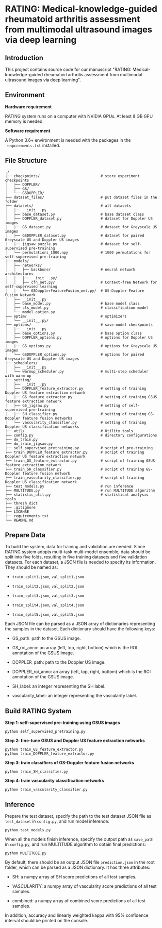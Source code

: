 # RATING: Medical-knowledge-guided rheumatoid arthritis assessment from multimodal ultrasound images via deep learning

## Introduction

This project contains source code for our manuscript "RATING: Medical-knowledge-guided rheumatoid arthritis assessment from multimodal ultrasound images via deep learning".

## Environment

**Hardware requirement**

RATING system runs on a computer with NVIDIA GPUs. At least 8 GB GPU memory is needed.

**Software requirement**

A Python 3.6+ environment is needed with the packages in the  `requirements.txt` installed. 

## File Structure

```
./
├── checkpoints/                            # store experiment checkpoints
│   ├── DOPPLER/
│   ├── GS/
│   └── GSDOPPLER/
├── dataset_files/                          # put dataset files in the folder
├── datasets/                               # all datasets
│   ├── __init__.py
│   ├── base_dataset.py                     # base dataset class
│   ├── DOPPLER_dataset.py                  # dataset for Doppler US images
│   ├── GS_dataset.py                       # dataset for Greyscale US images
│   ├── GSDOPPLER_dataset.py                # dataset for paired Greyscale US and Doppler US images
│   ├── jigsaw_puzzle.py                    # dataset for self-supervised pre-training
│   └── permutations_1000.npy               # 1000 permutations for self-supervised pre-training
├── models/                             
│   ├── networks/                       
│   │   ├── backbone/                       # neural network architectures
│   │   ├── __init__.py/                
│   │   ├── cfn_net.py/                     # Context-free Network for self-supervised learning
│   │   └── GSDopplerFeatureFusion_net.py/  # GS-Doppler Feature Fusion Network
│   ├── __init__.py                     
│   ├── base_model.py                       # base model class
│   ├── cls_model.py                        # classification model
│   └── model_option.py
├── optim/                                  # optimizers
│   └── __init__.py/                    
├── options/                                # save model checkpoints
│   ├── __init__.py
│   ├── base_options.py                     # base option class
│   ├── DOPPLER_options.py                  # options for Doppler US images
│   ├── GS_options.py                       # options for Greyscale US images
│   └── GSDOPPLER_options.py                # options for paired Greyscale US and Doppler US images
├── schedulers/                             
│   ├── __init__.py
│   └── warmup_scheduler.py                 # multi-step scheduler with warm up
├── setting/                                
│   ├── __init__.py
│   ├── DOPPLER_feature_extractor.py        # setting of training Doppler US feature extraction network
│   ├── GS_feature_extractor.py             # setting of training GSUS feature extraction network
│   ├── GS_jigsaw.py                        # setting of self-supervised pre-training
│   ├── SH_classifier.py                    # setting of training GS-Doppler feature fusion networks
│   └── vascularity_classifier.py           # setting of training Doppler US classification networks
├── util/                                   # Utility tools
├── config.py                               # directory configurations 
├── do_train.py                             
├── do_train_jigsaw.py                      
├── self_supervised_pretraining.py          # script of pre-training
├── train_DOPPLER_feature_extractor.py      # script of training Doppler US feature extraction network
├── train_GS_feature_extractor.py           # script of training GSUS feature extraction network
├── train_SH_classifier.py                  # script of training GS-Doppler feature fusion network
├── train_vascularity_classifier.py         # script of training Doppler US classification network
├── test_models.py                          # run inference
├── MULTITUDE.py                            # run MULTITUDE algorithm
├── statistic_util.py                       # statistical analysis tools
├── thresh_dict                            
├── .gitignore
├── LICENSE
├── requirements.txt
└── README.md
```

## Prepare Data

To build the system, data for training and validation are needed. Since RATING system adopts multi-task multi-model ensemble, data should be split into five folds, resulting in five training datasets and five validation datasets. For each dataset, a JSON file is needed to specify its information. They should be named as:

+ `train_split1.json`, `val_split1.json`

+ `train_split2.json`, `val_split2.json`

+ `train_split3.json`, `val_split3.json`

+ `train_split4.json`, `val_split4.json`

+ `train_split5.json`, `val_split5.json`

Each JSON file can be parsed as a JSON array of dictionaries representing the samples in the dataset. Each dictionary should have the following keys:

+ GS_path: path to the GSUS image.

+ GS_roi_anno: an array (left, top, right, bottom) which is the ROI annotation of the GSUS image.

+ DOPPLER_path: path to the Doppler US image.

+ DOPPLER_roi_anno: an array (left, top, right, bottom) which is the ROI annotation of the GSUS image.

+ SH_label: an integer representing the SH label.

+ vascularity_label: an integer representing the vascularity label.

## Build RATING System

**Step 1: self-supervised pre-training using GSUS images**

```shell
python self_supervised_pretraining.py
```

**Step 2: fine-tune GSUS and Doppler US feature extraction networks**

```shell
python train_GS_feature_extractor.py
python train_DOPPLER_feature_extractor.py
```

**Step 3: train classifiers of GS-Doppler feature fusion networks**

```shell
python train_SH_classifier.py
```

**Step 4: train vascularity classification networks**

```shell
python train_vascularity_classifier.py
```

## Inference

Prepare the test dataset, specify the path to the test dataset JSON file as `test_dataset` in `config.py`, and run model inference:

```shell
python test_models.py
```

When all the models finish inference, specify the output path as `save_path` in `config.py`, and run MULTITUDE algorithm to obtain final predictions:

```shell
python MULTITUDE.py
```

By default, there should be an output JSON file `prediction.json` in the root folder, which can be parsed as a JSON dictionary. It has three attributes:

+ SH: a numpy array of SH score predictions of all test samples.

+ VASCULARITY: a numpy array of vascularity score predictions of all test samples.

+ combined: a numpy array of combined score predictions of all test samples.

In addition, accuracy and linearly weighted kappa with 95% confidence interval should be printed on the console.
